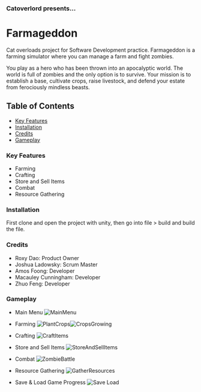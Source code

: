 ### Catoverlord presents...
# Farmageddon

Cat overloads project for Software Development practice.
Farmageddon is a farming simulator where you can manage a farm and fight zombies.

You play as a hero who has been thrown into an apocalyptic world. The world is full of zombies and the only option is to survive. Your mission is to establish a base, cultivate crops, raise livestock, and defend your estate from ferociously mindless beasts.


## Table of Contents
  - [Key Features](#key-features)
  - [Installation](#installation)
  - [Credits](#credits)
  - [Gameplay](#gameplay)

### Key Features
- Farming
- Crafting
- Store and Sell Items
- Combat
- Resource Gathering

### Installation

First clone and open the project with unity, then go into file > build and build the file.

### Credits

  - Roxy Dao: Product Owner
  - Joshua Ladowsky: Scrum Master
  - Amos Foong: Developer
  - Macauley Cunningham: Developer
  - Zhuo Feng: Developer

### Gameplay
 - Main Menu
![MainMenu](https://user-images.githubusercontent.com/80317637/138160279-de55cf81-5076-42f7-9595-74e9585a08a5.png)

 - Farming
![PlantCrops](https://user-images.githubusercontent.com/80317637/138160579-b3ee7d93-fffe-4a90-a09f-de1f0cd34e17.png)![CropsGrowing](https://user-images.githubusercontent.com/80317637/138160585-0800165e-e79e-4392-ab22-345be78b8c4a.png)

- Crafting
![CraftItems](https://user-images.githubusercontent.com/80317637/138160439-88c5277e-cc2b-4a8e-8ed1-cf0e409f7c29.png)

- Store and Sell Items
![StoreAndSellItems](https://user-images.githubusercontent.com/80317637/138160443-60529057-830d-4f3d-8960-ea375d49dfc2.png)

- Combat
![ZombieBattle](https://user-images.githubusercontent.com/80317637/138160695-ed9f9324-1eb5-43a8-a7df-b94258dc19f7.png)

- Resource Gathering
![GatherResources](https://user-images.githubusercontent.com/80317637/138160721-d3723dfd-4933-4fdd-a09d-101df5a84625.png)

- Save & Load Game Progress
![Save Load](https://user-images.githubusercontent.com/80317637/138160731-d6b89023-7397-469d-ba34-c2dd8ef2c252.png)
